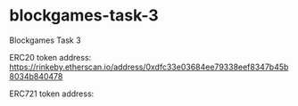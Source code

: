 # blockgames-task-3
Blockgames Task 3

ERC20 token address: https://rinkeby.etherscan.io/address/0xdfc33e03684ee79338eef8347b45b8034b840478

ERC721 token address: 